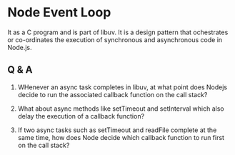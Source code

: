 # Node Event Loop
It as a C program and is part of libuv. It is a design pattern that ochestrates or co-ordinates the execution of synchronous and asynchronous code in Node.js.

## Q & A
1. WHenever an async task completes in libuv, at what point does Nodejs decide to run the associated callback function on the call stack?

2. What about async methods like setTimeout and setInterval which also delay the execution of a callback function?

3. If two async tasks such as setTimeout and readFile complete at the same time, how does Node decide which callback function to run first on the call stack?
